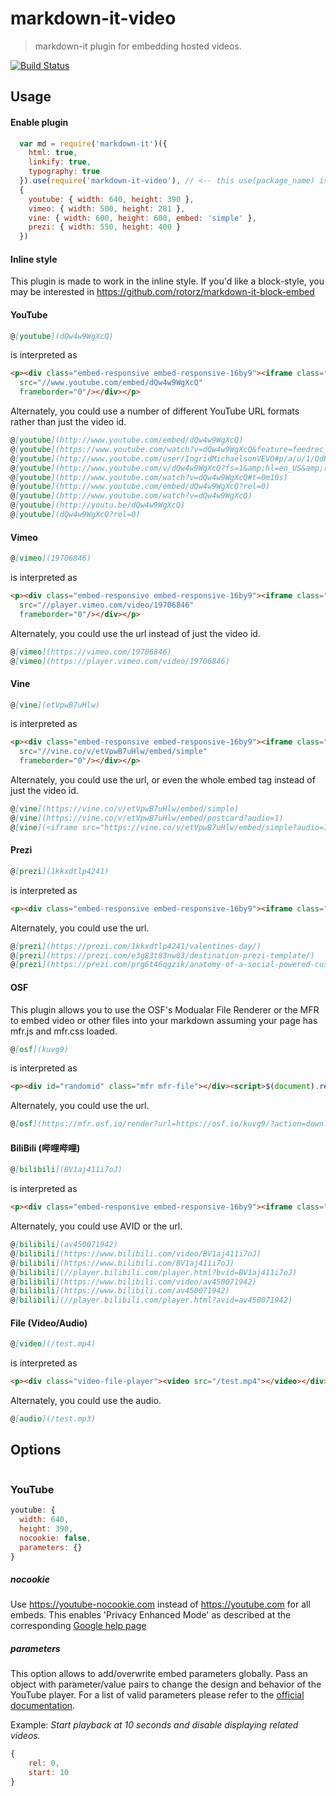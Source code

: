 # markdown-it-video

> markdown-it plugin for embedding hosted videos.

[![Build Status](https://travis-ci.org/CenterForOpenScience/markdown-it-video.svg?branch=master)](https://travis-ci.org/CenterForOpenScience/markdown-it-video)

## Usage

#### Enable plugin

```js
  var md = require('markdown-it')({
    html: true,
    linkify: true,
    typography: true
  }).use(require('markdown-it-video'), // <-- this use(package_name) is required
  {
    youtube: { width: 640, height: 390 },
    vimeo: { width: 500, height: 281 },
    vine: { width: 600, height: 600, embed: 'simple' },
    prezi: { width: 550, height: 400 }
  })
```
#### Inline style

This plugin is made to work in the inline style. If you'd like a block-style, you may be interested in https://github.com/rotorz/markdown-it-block-embed

#### YouTube

```md
@[youtube](dQw4w9WgXcQ)
```

is interpreted as

```html
<p><div class="embed-responsive embed-responsive-16by9"><iframe class="embed-responsive-item" id="youtubeplayer" type="text/html" width="640" height="390"
  src="//www.youtube.com/embed/dQw4w9WgXcQ"
  frameborder="0"/></div></p>
```

Alternately, you could use a number of different YouTube URL formats rather than just the video id.

```md
@[youtube](http://www.youtube.com/embed/dQw4w9WgXcQ)
@[youtube](https://www.youtube.com/watch?v=dQw4w9WgXcQ&feature=feedrec_centerforopenscience_index)
@[youtube](http://www.youtube.com/user/IngridMichaelsonVEVO#p/a/u/1/QdK8U-VIH_o)
@[youtube](http://www.youtube.com/v/dQw4w9WgXcQ?fs=1&amp;hl=en_US&amp;rel=0)
@[youtube](http://www.youtube.com/watch?v=dQw4w9WgXcQ#t=0m10s)
@[youtube](http://www.youtube.com/embed/dQw4w9WgXcQ?rel=0)
@[youtube](http://www.youtube.com/watch?v=dQw4w9WgXcQ)
@[youtube](http://youtu.be/dQw4w9WgXcQ)
@[youtube](dQw4w9WgXcQ?rel=0)
```

#### Vimeo

```md
@[vimeo](19706846)
```

is interpreted as

```html
<p><div class="embed-responsive embed-responsive-16by9"><iframe class="embed-responsive-item" id="vimeoplayer" type="text/html" width="500" height="281"
  src="//player.vimeo.com/video/19706846"
  frameborder="0"/></div></p>
```

Alternately, you could use the url instead of just the video id.

```md
@[vimeo](https://vimeo.com/19706846)
@[vimeo](https://player.vimeo.com/video/19706846)
```

#### Vine

```md
@[vine](etVpwB7uHlw)
```

is interpreted as

```html
<p><div class="embed-responsive embed-responsive-16by9"><iframe class="embed-responsive-item" id="vineplayer" type="text/html" width="600" height="600"
  src="//vine.co/v/etVpwB7uHlw/embed/simple"
  frameborder="0"/></div></p>
```

Alternately, you could use the url, or even the whole embed tag instead of just the video id.

```md
@[vine](https://vine.co/v/etVpwB7uHlw/embed/simple)
@[vine](https://vine.co/v/etVpwB7uHlw/embed/postcard?audio=1)
@[vine](<iframe src="https://vine.co/v/etVpwB7uHlw/embed/simple?audio=1" width="600" height="600" frameborder="0"></iframe><script src="https://platform.vine.co/static/scripts/embed.js"></script>)
```

#### Prezi

```md
@[prezi](1kkxdtlp4241)
```

is interpreted as

```html
<p><div class="embed-responsive embed-responsive-16by9"><iframe class="embed-responsive-item" id="preziplayer" type="text/html" width="550" height="400" src="https://prezi.com/embed/1kkxdtlp4241/?bgcolor=ffffff&amp;lock_to_path=0&amp;autoplay=0&amp;autohide_ctrls=0&amp;landing_data=bHVZZmNaNDBIWnNjdEVENDRhZDFNZGNIUE43MHdLNWpsdFJLb2ZHanI5N1lQVHkxSHFxazZ0UUNCRHloSXZROHh3PT0&amp;landing_sign=1kD6c0N6aYpMUS0wxnQjxzSqZlEB8qNFdxtdjYhwSuI" frameborder="0" webkitallowfullscreen mozallowfullscreen allowfullscreen></iframe></div></p>
```

Alternately, you could use the url.

```md
@[prezi](https://prezi.com/1kkxdtlp4241/valentines-day/)
@[prezi](https://prezi.com/e3g83t83nw03/destination-prezi-template/)
@[prezi](https://prezi.com/prg6t46qgzik/anatomy-of-a-social-powered-customer-service-win/)
```

#### OSF

This plugin allows you to use the OSF's Modualar File Renderer or the MFR to embed video or other files
 into your markdown assuming your page has mfr.js and mfr.css loaded.

```md
@[osf](kuvg9)
```

is interpreted as

```html
<p><div id="randomid" class="mfr mfr-file"></div><script>$(document).ready(function () {new mfr.Render("randomid", "https://mfr.osf.io/render?url=https://osf.io/kuvg9/?action=download%26mode=render");    }); </script></p>
```

Alternately, you could use the url.

```md
@[osf](https://mfr.osf.io/render?url=https://osf.io/kuvg9/?action=download)
```

#### BiliBili (哔哩哔哩)

```md
@[bilibili](BV1aj411i7oJ)
```

is interpreted as

```html
<p><div class="embed-responsive embed-responsive-16by9"><iframe class="embed-responsive-item bilibili-player" type="text/html" width="640" height="390" src="//player.bilibili.com/player.html?bvid=BV1aj411i7oJ" frameborder="0" webkitallowfullscreen mozallowfullscreen allowfullscreen></iframe></div></p>
```

Alternately, you could use AVID or the url.

```md
@[bilibili](av450071942)
@[bilibili](https://www.bilibili.com/video/BV1aj411i7oJ)
@[bilibili](https://www.bilibili.com/BV1aj411i7oJ)
@[bilibili](//player.bilibili.com/player.html?bvid=BV1aj411i7oJ)
@[bilibili](https://www.bilibili.com/video/av450071942)
@[bilibili](https://www.bilibili.com/av450071942)
@[bilibili](//player.bilibili.com/player.html?avid=av450071942)
```

#### File (Video/Audio)

```md
@[video](/test.mp4)
```

is interpreted as

```html
<p><div class="video-file-player"><video src="/test.mp4"></video></div></p>
```

Alternately, you could use the audio.

```md
@[audio](/test.mp3)
```

## Options

```js

```

### YouTube

```js
youtube: {
  width: 640,
  height: 390,
  nocookie: false,
  parameters: {}
}
```

##### nocookie

Use https://youtube-nocookie.com instead of https://youtube.com for all embeds. This enables 'Privacy Enhanced Mode' as described at the corresponding [Google help page](https://support.google.com/youtube/answer/171780)

##### parameters

This option allows to add/overwrite embed parameters globally.
Pass an object with parameter/value pairs to change the design and behavior of the YouTube player.
For a list of valid parameters please refer to the [official documentation](https://developers.google.com/youtube/player_parameters#Parameters).

Example:
*Start playback at 10 seconds and disable displaying related videos.*

```js
{
    rel: 0,
    start: 10
}
```
